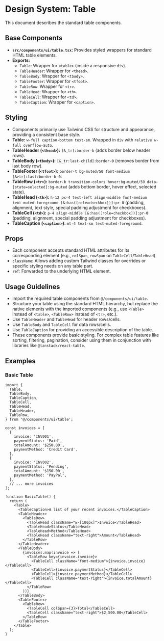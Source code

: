 # Design System: Table

This document describes the standard table components.

## Base Components

- **`src/components/ui/table.tsx`:** Provides styled wrappers for standard HTML table elements.
- **Exports:**
  - `Table`: Wrapper for `<table>` (inside a responsive `div`).
  - `TableHeader`: Wrapper for `<thead>`.
  - `TableBody`: Wrapper for `<tbody>`.
  - `TableFooter`: Wrapper for `<tfoot>`.
  - `TableRow`: Wrapper for `<tr>`.
  - `TableHead`: Wrapper for `<th>`.
  - `TableCell`: Wrapper for `<td>`.
  - `TableCaption`: Wrapper for `<caption>`.

## Styling

- Components primarily use Tailwind CSS for structure and appearance, providing a consistent base style.
- **Table:** `w-full caption-bottom text-sm`. Wrapped in `div` with `relative w-full overflow-auto`.
- **TableHeader (`<thead>`):** `[&_tr]:border-b` (adds border below header rows).
- **TableBody (`<tbody>`):** `[&_tr:last-child]:border-0` (removes border from last body row).
- **TableFooter (`<tfoot>`):** `border-t bg-muted/50 font-medium [&>tr]:last:border-b-0`.
- **TableRow (`<tr>`):** `border-b transition-colors hover:bg-muted/50 data-[state=selected]:bg-muted` (adds bottom border, hover effect, selected state).
- **TableHead (`<th>`):** `h-12 px-4 text-left align-middle font-medium text-muted-foreground [&:has([role=checkbox])]:pr-0` (padding, alignment, text style, special padding adjustment for checkboxes).
- **TableCell (`<td>`):** `p-4 align-middle [&:has([role=checkbox])]:pr-0` (padding, alignment, special padding adjustment for checkboxes).
- **TableCaption (`<caption>`):** `mt-4 text-sm text-muted-foreground`.

## Props

- Each component accepts standard HTML attributes for its corresponding element (e.g., `colSpan`, `rowSpan` on `TableCell`/`TableHead`).
- `className`: Allows adding custom Tailwind classes for overrides or specific styling needs on any table part.
- `ref`: Forwarded to the underlying HTML element.

## Usage Guidelines

- Import the required table components from `@/components/ui/table`.
- Structure your table using the standard HTML hierarchy, but replace the native elements with the imported components (e.g., use `<Table>` instead of `<table>`, `<TableRow>` instead of `<tr>`, etc.).
- Use `TableHeader` and `TableHead` for header rows/cells.
- Use `TableBody` and `TableCell` for data rows/cells.
- Use `TableCaption` for providing an accessible description of the table.
- These components provide basic styling. For complex table features like sorting, filtering, pagination, consider using them in conjunction with libraries like `@tanstack/react-table`.

## Examples

### Basic Table

```tsx
import {
  Table,
  TableBody,
  TableCaption,
  TableCell,
  TableHead,
  TableHeader,
  TableRow,
} from '@/components/ui/table';

const invoices = [
  {
    invoice: 'INV001',
    paymentStatus: 'Paid',
    totalAmount: '$250.00',
    paymentMethod: 'Credit Card',
  },
  {
    invoice: 'INV002',
    paymentStatus: 'Pending',
    totalAmount: '$150.00',
    paymentMethod: 'PayPal',
  },
  // ... more invoices
];

function BasicTable() {
  return (
    <Table>
      <TableCaption>A list of your recent invoices.</TableCaption>
      <TableHeader>
        <TableRow>
          <TableHead className="w-[100px]">Invoice</TableHead>
          <TableHead>Status</TableHead>
          <TableHead>Method</TableHead>
          <TableHead className="text-right">Amount</TableHead>
        </TableRow>
      </TableHeader>
      <TableBody>
        {invoices.map(invoice => (
          <TableRow key={invoice.invoice}>
            <TableCell className="font-medium">{invoice.invoice}</TableCell>
            <TableCell>{invoice.paymentStatus}</TableCell>
            <TableCell>{invoice.paymentMethod}</TableCell>
            <TableCell className="text-right">{invoice.totalAmount}</TableCell>
          </TableRow>
        ))}
      </TableBody>
      <TableFooter>
        <TableRow>
          <TableCell colSpan={3}>Total</TableCell>
          <TableCell className="text-right">$2,500.00</TableCell>
        </TableRow>
      </TableFooter>
    </Table>
  );
}
```
